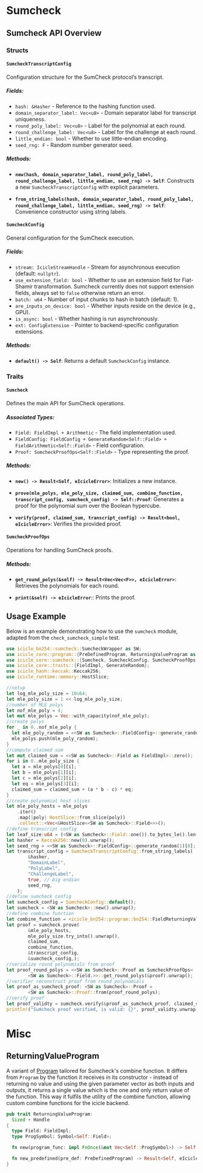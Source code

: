 # Sumcheck

## Sumcheck API Overview

### **Structs**

#### `SumcheckTranscriptConfig`
Configuration structure for the SumCheck protocol’s transcript.

##### **Fields:**
- `hash: &Hasher` - Reference to the hashing function used.
- `domain_separator_label: Vec<u8>` - Domain separator label for transcript uniqueness.
- `round_poly_label: Vec<u8>` - Label for the polynomial at each round.
- `round_challenge_label: Vec<u8>` - Label for the challenge at each round.
- `little_endian: bool` - Whether to use little-endian encoding.
- `seed_rng: F` - Random number generator seed.

##### **Methods:**
- **`new(hash, domain_separator_label, round_poly_label, round_challenge_label, little_endian, seed_rng) -> Self`**:
  Constructs a new `SumcheckTranscriptConfig` with explicit parameters.

- **`from_string_labels(hash, domain_separator_label, round_poly_label, round_challenge_label, little_endian, seed_rng) -> Self`**:
  Convenience constructor using string labels.

#### `SumcheckConfig`
General configuration for the SumCheck execution.

##### **Fields:**
- `stream: IcicleStreamHandle` - Stream for asynchronous execution (default: `nullptr`).
- `use_extension_field: bool` - Whether to use an extension field for Fiat-Shamir transformation. Sumcheck currently does not support extension fields, always set to `false` otherwise return an error.
- `batch: u64` - Number of input chunks to hash in batch (default: 1).
- `are_inputs_on_device: bool` - Whether inputs reside on the device (e.g., GPU).
- `is_async: bool` - Whether hashing is run asynchronously.
- `ext: ConfigExtension` - Pointer to backend-specific configuration extensions.

##### **Methods:**
- **`default() -> Self`**: 
  Returns a default `SumcheckConfig` instance.

### **Traits**

#### `Sumcheck`
Defines the main API for SumCheck operations.

##### **Associated Types:**
- `Field: FieldImpl + Arithmetic` - The field implementation used.
- `FieldConfig: FieldConfig + GenerateRandom<Self::Field> + FieldArithmetic<Self::Field>` - Field configuration.
- `Proof: SumcheckProofOps<Self::Field>` - Type representing the proof.

##### **Methods:**
- **`new() -> Result<Self, eIcicleError>`**:
  Initializes a new instance.

- **`prove(mle_polys, mle_poly_size, claimed_sum, combine_function, transcript_config, sumcheck_config) -> Self::Proof`**:
  Generates a proof for the polynomial sum over the Boolean hypercube.

- **`verify(proof, claimed_sum, transcript_config) -> Result<bool, eIcicleError>`**:
  Verifies the provided proof.


#### `SumcheckProofOps`
Operations for handling SumCheck proofs.

##### **Methods:**
- **`get_round_polys(&self) -> Result<Vec<Vec<F>>, eIcicleError>`**:
  Retrieves the polynomials for each round.

- **`print(&self) -> eIcicleError`**::
  Prints the proof.


## **Usage Example**

Below is an example demonstrating how to use the `sumcheck` module, adapted from the `check_sumcheck_simple` test.

```rust
use icicle_bn254::sumcheck::SumcheckWrapper as SW;
use icicle_core::program::{PreDefinedProgram, ReturningValueProgram as P};
use icicle_core::sumcheck::{Sumcheck, SumcheckConfig, SumcheckProofOps, SumcheckTranscriptConfig};
use icicle_core::traits::{FieldImpl, GenerateRandom};
use icicle_hash::keccak::Keccak256;
use icicle_runtime::memory::HostSlice;

//setup
let log_mle_poly_size = 10u64;
let mle_poly_size = 1 << log_mle_poly_size;
//number of MLE polys
let nof_mle_poly = 4;
let mut mle_polys = Vec::with_capacity(nof_mle_poly);
//create polys
for _ in 0..nof_mle_poly {
  let mle_poly_random = <<SW as Sumcheck>::FieldConfig>::generate_random(mle_poly_size);
  mle_polys.push(mle_poly_random);
}
//compute claimed sum
let mut claimed_sum = <<SW as Sumcheck>::Field as FieldImpl>::zero();
for i in 0..mle_poly_size {
  let a = mle_polys[0][i];
  let b = mle_polys[1][i];
  let c = mle_polys[2][i];
  let eq = mle_polys[3][i];
  claimed_sum = claimed_sum + (a * b - c) * eq;
}
//create polynomial host slices
let mle_poly_hosts = mle_polys
    .iter()
    .map(|poly| HostSlice::from_slice(poly))
    .collect::<Vec<&HostSlice<<SW as Sumcheck>::Field>>>();
//define transcript config
let leaf_size:u64 = (<SW as Sumcheck>::Field::one()).to_bytes_le().len().try_into().unwrap();
let hasher = Keccak256::new(0).unwrap();
let seed_rng = <<SW as Sumcheck>::FieldConfig>::generate_random(1)[0];
let transcript_config = SumcheckTranscriptConfig::from_string_labels(
        &hasher,
        "DomainLabel",
        "PolyLabel",
        "ChallengeLabel",
        true, // big endian
        seed_rng,
    );
//define sumcheck config
let sumcheck_config = SumcheckConfig::default();
let sumcheck = <SW as Sumcheck>::new().unwrap();
//define combine function
let combine_function = <icicle_bn254::program::bn254::FieldReturningValueProgram as ReturningValueProgram>::new_predefined(PreDefinedProgram::EQtimesABminusC).unwrap();
let proof = sumcheck.prove(
        &mle_poly_hosts,
        mle_poly_size.try_into().unwrap(),
        claimed_sum,
        combine_function,
        &transcript_config,
        &sumcheck_config,);
//serialize round polynomials from proof
let proof_round_polys = <<SW as Sumcheck>::Proof as SumcheckProofOps<
        <SW as Sumcheck>::Field,>>::get_round_polys(&proof).unwrap();
//verifier reconstruct proof from round polynomials
let proof_as_sumcheck_proof: <SW as Sumcheck>::Proof =
        <SW as Sumcheck>::Proof::from(proof_round_polys);
//verify proof
let proof_validty = sumcheck.verify(&proof_as_sumcheck_proof, claimed_sum, &transcript_config);
println!("Sumcheck proof verified, is valid: {}", proof_validty.unwrap());
```
# Misc
## ReturningValueProgram
A variant of [Program](./program.md) tailored for Sumcheck's combine function. It differs from `Program` by the function it receives in its constructor - instead of returning no value and using the given parameter vector as both inputs and outputs, it returns a single value which is the one and only return value of the function. This way it fulfils the utility of the combine function, allowing custom combine functions for the icicle backend.
```rust
pub trait ReturningValueProgram:
  Sized + Handle
{
  type Field: FieldImpl;
  type ProgSymbol: Symbol<Self::Field>;

  fn new(program_func: impl FnOnce(&mut Vec<Self::ProgSymbol>) -> Self::ProgSymbol, nof_parameters: u32) -> Result<Self, eIcicleError>;

  fn new_predefined(pre_def: PreDefinedProgram) -> Result<Self, eIcicleError>;
}
```
